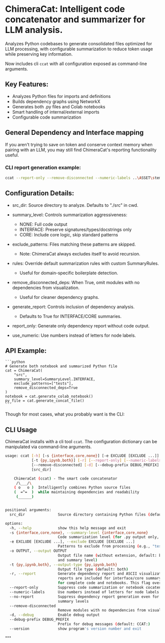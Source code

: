 # ChimeraCat: Intelligent code concatenator and summarizer for LLM analysis.

Analyzes Python codebases to generate consolidated files optimized for LLM processing,
with configurable summarization to reduce token usage while preserving key information.

Now includes cli `ccat` with all configuration exposed as command-line arguments.

## Key Features:
- Analyzes Python files for imports and definitions
- Builds dependency graphs using NetworkX
- Generates both .py files and Colab notebooks
- Smart handling of internal/external imports
- Configurable code summarization

## General Dependency and Interface mapping

If you aren't trying to save on token and conserve context memory when pairing with an LLM, you may still find ChimeraCat's reporting functionality useful.

### CLI report generation example:
```bash
ccat --report-only --remove-disconnected --numeric-labels ..\ASSET\stemprover\src > ccat-report.stemprover.txt
```

## Configuration Details:
- src_dir: Source directory to analyze. Defaults to "./src" in cwd.
    
- summary_level: Controls summarization aggressiveness:
  - NONE: Full code output
  - INTERFACE: Preserve signatures/types/docstrings only
  - CORE: Include core logic, skip standard patterns
    
- exclude_patterns: Files matching these patterns are skipped.
  - Note: ChimeraCat always excludes itself to avoid recursion.
    
- rules: Override default summarization rules with custom SummaryRules.
  - Useful for domain-specific boilerplate detection.
    
- remove_disconnected_deps: When True, omit modules with no dependencies
  from visualization.
  - Useful for cleaner dependency graphs.
    
- generate_report: Controls inclusion of dependency analysis.
  - Defaults to True for INTERFACE/CORE summaries.
    
- report_only: Generate only dependency report without code output.
    
- use_numeric: Use numbers instead of letters for node labels.

## API Example:
    ```python
    # Generate both notebook and summarized Python file
    cat = ChimeraCat(
        "src",
        summary_level=SummaryLevel.INTERFACE,
        exclude_patterns=["tests"],
        remove_disconnected_deps=True
    )
    notebook = cat.generate_colab_notebook()
    py_file = cat.generate_concat_file()
    ```

Though for most cases, what you probably want is the CLI:

## CLI Usage
ChimeraCat installs with a cli tool `ccat`. The configuration dictionary can be manipulated via command-line arguments.

```bash
usage: ccat [-h] [-s {interface,core,none}] [-e EXCLUDE [EXCLUDE ...]] [-o OUTPUT]
            [-t {py,ipynb,both}] [-r] [--report-only] [--numeric-labels] [--no-report]       
            [--remove-disconnected] [-d] [--debug-prefix DEBUG_PREFIX] [--version]
            [src_dir]

    ChimeraCat (ccat) - The smart code concatenator
     /\___/\
    ( o   o )  Intelligently combines Python source files
    (  =^=  )  while maintaining dependencies and readability
     (______)


positional arguments:
  src_dir               Source directory containing Python files (default: src)

options:
  -h, --help            show this help message and exit
  -s {interface,core,none}, --summary-level {interface,core,none}
                        Code summarization level (for .py output only, default: none)        
  -e EXCLUDE [EXCLUDE ...], --exclude EXCLUDE [EXCLUDE ...]
                        Patterns to exclude from processing (e.g., "test" "temp")
  -o OUTPUT, --output OUTPUT
                        Output file name (without extension, default: based on output type   
                        and summary level)
  -t {py,ipynb,both}, --output-type {py,ipynb,both}
                        Output file type (default: both)
  -r, --report          Generate dependency report and ASCII visualization. By default,      
                        reports are included for interface/core summary levels and excluded  
                        for complete code and notebooks. This flag overrides that behavior.  
  --report-only         Suppress code summarization or notebook cocatenization
  --numeric-labels      Use numbers instead of letters for node labels
  --no-report           Suppress dependency report generation even for interface/core        
                        summary levels
  --remove-disconnected
                        Remove modules with no dependencies from visualization
  -d, --debug           Enable debug output
  --debug-prefix DEBUG_PREFIX
                        Prefix for debug messages (default: CCAT:)
  --version             show program's version number and exit
```

"""
